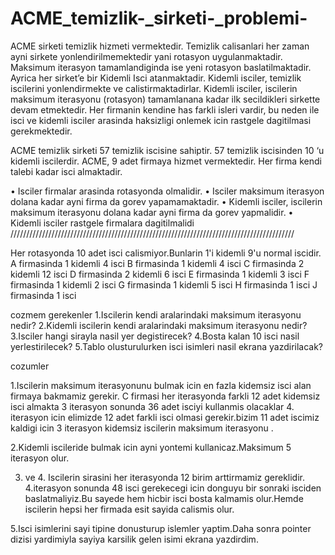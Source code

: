 # ACME_temizlik-_sirketi-_problemi-

ACME sirketi temizlik hizmeti vermektedir. Temizlik calisanlari her zaman ayni sirkete 
yonlendirilmemektedir yani rotasyon uygulanmaktadir. Maksimum iterasyon tamamlandiginda ise 
yeni rotasyon baslatilmaktadir. Ayrica her sirket’e bir Kidemli Isci atanmaktadir. Kidemli isciler, temizlik 
iscilerini yonlendirmekte ve calistirmaktadirlar. Kidemli isciler, iscilerin maksimum iterasyonu
(rotasyon) tamamlanana kadar ilk secildikleri sirkette devam etmektedir. Her firmanin kendine has 
farkli isleri vardir, bu neden ile isci ve kidemli isciler arasinda haksizligi onlemek icin rastgele dagitilmasi 
gerekmektedir.

ACME temizlik sirketi 57 temizlik iscisine sahiptir. 57 temizlik iscisinden 10 ‘u kidemli iscilerdir. ACME, 
9 adet firmaya hizmet vermektedir. Her firma kendi talebi kadar isci almaktadir.

• Isciler firmalar arasinda rotasyonda olmalidir.
• Isciler maksimum iterasyon dolana kadar ayni firma da gorev yapamamaktadir.
• Kidemli isciler, iscilerin maksimum iterasyonu dolana kadar ayni firma da gorev yapmalidir.
• Kidemli isciler rastgele firmalara dagitilmalidi
//////////////////////////////////////////////////////////////////////////////////////////

Her rotasyonda 10 adet isci calismiyor.Bunlarin 1'i kidemli 9'u normal iscidir.
A firmasinda 1 kidemli 4 isci
B firmasinda 1 kidemli 4 isci
C firmasinda 2 kidemli 12 isci 
D firmasinda 2 kidemli 6 isci
E firmasinda 1 kidemli 3 isci
F firmasinda 1 kidemli 2 isci
G firmasinda 1 kidemli 5 isci
H firmasinda 1 isci
J firmasinda 1 isci

cozmem gerekenler 
1.Iscilerin kendi aralarindaki maksimum iterasyonu nedir?
2.Kidemli iscilerin kendi aralarindaki maksimum iterasyonu nedir?
3.Isciler hangi sirayla nasil yer degistirecek?
4.Bosta kalan 10 isci nasil yerlestirilecek?
5.Tablo olusturulurken isci isimleri nasil ekrana yazdirilacak?


cozumler

1.Iscilerin maksimum iterasyonunu bulmak icin en fazla kidemsiz isci alan firmaya bakmamiz gerekir.
  C firmasi her iterasyonda farkli 12 adet kidemsiz isci almakta  3 iterasyon sonunda 36 adet isciyi kullanmis olacaklar
  4. iterasyon icin elimizde 12 adet farkli isci olmasi gerekir.bizim 11 adet iscimiz kaldigi icin 3 iterasyon kidemsiz
  iscilerin maksimum iterasyonu .

2.Kidemli iscileride bulmak icin ayni yontemi kullanicaz.Maksimum 5 iterasyon olur.

3. ve 4. Iscilerin sirasini her iterasyonda 12 birim arttirmamiz gereklidir. 4.iterasyon sonunda 48 isci gerekecegi
icin donguyu bir sonraki isciden baslatmaliyiz.Bu sayede hem hicbir isci bosta kalmamis olur.Hemde iscilerin 
hepsi her firmada esit sayida calismis olur.

5.Isci isimlerini  sayi tipine donusturup islemler yaptim.Daha sonra pointer dizisi yardimiyla sayiya
karsilik gelen isimi ekrana yazdirdim. 
